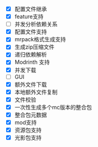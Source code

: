 - [x] 配置文件继承
- [x] feature支持
- [ ] 并发分析依赖关系
- [x] 配置文件支持
- [x] mrpack格式生成支持
- [x] 生成zip压缩文件
- [x] 递归依赖解析
- [x] Modrinth 支持
- [x] 并发下载
- [ ] GUI
- [x] 额外文件下载
- [x] 本地额外文件复制
- [x] 文件校验
- [x] 一次性生成多个mc版本的整合包
- [x] 整合包元数据
- [x] mod支持
- [x] 资源包支持
- [x] 光影包支持